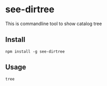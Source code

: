 # see-dirtree

This is commandline tool to show catalog tree

## Install

```
npm install -g see-dirtree
```

## Usage

```
tree
```